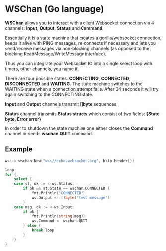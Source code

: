 WSChan (Go language)
====================

**WSChan** allows you to interact with a client Websocket connection via 4 channels:
**Input**, **Output**, **Status** and **Command**.

Essentially it is a state machine that creates a [gorilla/websocket](http://github.com/gorilla/websocket) connection,
keeps it alive with PING messages, re-connects if necessary and lets you
send/receive messages via non-blocking channels (as opposed to the blocking
ReadMessage/WriteMessage interface).

Thus you can integrate your Websocket IO into a single select loop with timers,
other channels, you name it.

There are four possible states: **CONNECTING**, **CONNECTED**, **DISCONNECTED**
and **WAITING**.
The state machine switches to the WAITING state when a connection attempt fails.
After 34 seconds it will try again switching to the CONNECTING state.

**Input** and **Output** channels transmit **[]byte** sequences.

**Status** channel transmits **Status structs** which consist of two fields: **{State byte, Error error}**

In order to shutdown the state machine one either closes the **Command** channel
or sends **wschan.QUIT** command.

Example
-------
```go
ws := wschan.New("ws://echo.websocket.org", http.Header{})

loop:
for {
    select {
    case st, ok := <-ws.Status:
        if ok && st.State == wschan.CONNECTED {
            fmt.Println("CONNECTED")
            ws.Output <- []byte("test message")
        }
    case msg, ok := <-ws.Input:
        if ok {
            fmt.Println(string(msg))
            ws.Command <- wschan.QUIT
        } else {
            break loop
        }
    }
}
```

